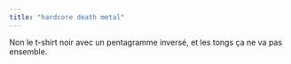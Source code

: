 ```yaml
---
title: "hardcore death metal"
---
```


Non le t-shirt noir avec un pentagramme inversé, et les tongs ça ne va pas
ensemble.

